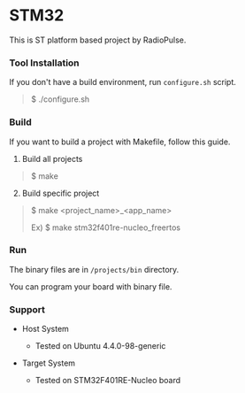 # STM32
This is ST platform based project by RadioPulse.

### Tool Installation

If you don't have a build environment, run `configure.sh` script.

> $ ./configure.sh

### Build

If you want to build a project with Makefile, follow this guide.

1. Build all projects

> $ make

2. Build specific project

> $ make <project_name>\_<app\_name>
>
> Ex) $ make stm32f401re-nucleo\_freertos

### Run

The binary files are in `/projects/bin` directory.

You can program your board with binary file.

### Support

- Host System

  - Tested on Ubuntu 4.4.0-98-generic

- Target System

  - Tested on STM32F401RE-Nucleo board
